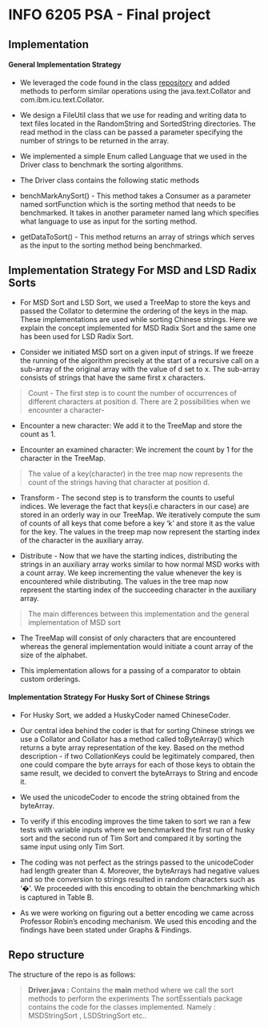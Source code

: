 
# INFO 6205 PSA - Final project

## Implementation 
#### General Implementation Strategy

-   We leveraged the code found in the class [repository](https://github.com/rchillyard/INFO6205) and added methods to perform similar operations using the java.text.Collator and com.ibm.icu.text.Collator.
    
-   We design a FileUtil class that we use for reading and writing data to text files located in the RandomString and SortedString directories. The read method in the class can be passed a parameter specifying the number of strings to be returned in the array.
    
-   We implemented a simple Enum called Language that we used in the Driver class to benchmark the sorting algorithms.
    
-   The Driver class contains the following static methods
    

-   benchMarkAnySort() - This method takes a Consumer as a parameter named sortFunction which is the sorting method that needs to be benchmarked. It takes in another parameter named lang which specifies what language to use as input for the sorting method.
    
-   getDataToSort() - This method returns an array of strings which serves as the input to the sorting method being benchmarked.
## Implementation Strategy For MSD and LSD Radix Sorts

-   For MSD Sort and LSD Sort, we used a TreeMap to store the keys and passed the Collator to determine the ordering of the keys in the map. These implementations are used while sorting Chinese strings. Here we explain the concept implemented for MSD Radix Sort and the same one has been used for LSD Radix Sort.
    

-   Consider we initiated MSD sort on a given input of strings. If we freeze the running of the algorithm precisely at the start of a recursive call on a sub-array of the original array with the value of d set to x. The sub-array consists of strings that have the same first x  characters.
    
>   Count - The first step is to count the number of occurrences of different characters at position d.  There are 2 possibilities when we encounter a character-
    

-   Encounter a new character: We add it to the TreeMap and store the count as 1.
    
-   Encounter an examined character: We increment the count by 1 for the character in the TreeMap.
    

>The value of a key(character) in the tree map now represents the count of the strings having that character at position d.

-   Transform - The second step is to transform the counts to useful indices. We leverage the fact that keys(i.e characters in our case) are stored in an orderly way in our TreeMap. We iteratively compute the sum of counts of all keys that come before a key ‘k’ and store it as the value for the key. The values in the treep map now represent the starting index of the character in the auxiliary array.
    
-   Distribute - Now that we have the starting indices, distributing the strings in an auxiliary array works similar to how normal MSD works with a count array. We keep incrementing the value whenever the key is encountered while distributing.
The values in the tree map now represent the starting index of the succeeding character in the auxiliary array.

> The main differences between this implementation and the general implementation of MSD sort
    

-   The TreeMap will consist of only characters that are encountered whereas the general implementation would initiate a count array of the size of the alphabet.
    
-   This implementation allows for a passing of a comparator to obtain custom orderings.
#### Implementation Strategy For Husky Sort of Chinese Strings

-   For Husky Sort, we added a HuskyCoder named ChineseCoder.
    
-   Our central idea behind the coder is that for sorting Chinese strings we use a Collator and Collator has a method called toByteArray() which returns a byte array representation of the key. Based on the method description - if two CollationKeys could be legitimately compared, then one could compare the byte arrays for each of those keys to obtain the same result, we decided to convert the byteArrays to String and encode it.
    
-   We used the unicodeCoder to encode the string obtained from the byteArray.
    
-   To verify if this encoding improves the time taken to sort we ran a few tests with variable inputs where we benchmarked the first run of husky sort and the second run of Tim Sort and compared it by sorting the same input using only Tim Sort. 
-   The coding was not perfect as the strings passed to the unicodeCoder had length greater than 4. Moreover, the byteArrays had negative values and so the conversion to strings resulted in random characters such as ‘�’. We proceeded with this encoding to obtain the benchmarking which is captured in Table B.
    
-   As we were working on figuring out a better encoding we came across Professor Robin’s encoding mechanism. We used this encoding and the findings have been stated under Graphs & Findings.
## Repo structure
The structure of the repo is as follows:
> **Driver.java :** Contains the **main** method where we call the sort methods to perform the experiments
>  The sortEssentials package contains the code for the classes implemented. Namely : MSDStringSort , LSDStringSort etc..
